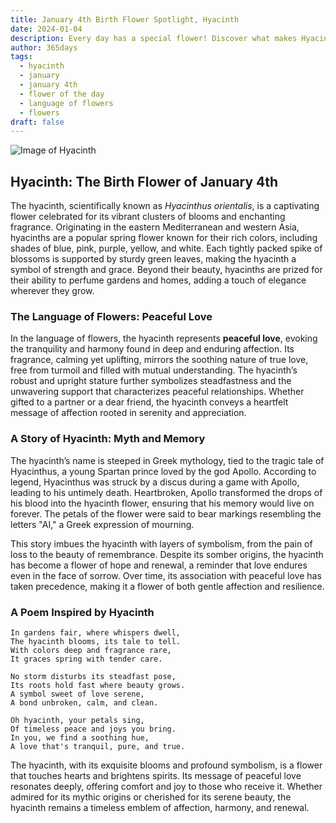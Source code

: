 ```yaml
---
title: January 4th Birth Flower Spotlight, Hyacinth
date: 2024-01-04
description: Every day has a special flower! Discover what makes Hyacinth unique as today’s birth flower and its symbolic meaning.
author: 365days
tags:
  - hyacinth
  - january
  - january 4th
  - flower of the day
  - language of flowers
  - flowers
draft: false
---
```


![Image of Hyacinth](https://cdn.pixabay.com/photo/2016/03/24/22/09/hyacinthus-orientalis-1277753_640.jpg#center)


## Hyacinth: The Birth Flower of January 4th

The hyacinth, scientifically known as _Hyacinthus orientalis_, is a captivating flower celebrated for its vibrant clusters of blooms and enchanting fragrance. Originating in the eastern Mediterranean and western Asia, hyacinths are a popular spring flower known for their rich colors, including shades of blue, pink, purple, yellow, and white. Each tightly packed spike of blossoms is supported by sturdy green leaves, making the hyacinth a symbol of strength and grace. Beyond their beauty, hyacinths are prized for their ability to perfume gardens and homes, adding a touch of elegance wherever they grow.

### The Language of Flowers: Peaceful Love

In the language of flowers, the hyacinth represents **peaceful love**, evoking the tranquility and harmony found in deep and enduring affection. Its fragrance, calming yet uplifting, mirrors the soothing nature of true love, free from turmoil and filled with mutual understanding. The hyacinth’s robust and upright stature further symbolizes steadfastness and the unwavering support that characterizes peaceful relationships. Whether gifted to a partner or a dear friend, the hyacinth conveys a heartfelt message of affection rooted in serenity and appreciation.

### A Story of Hyacinth: Myth and Memory

The hyacinth’s name is steeped in Greek mythology, tied to the tragic tale of Hyacinthus, a young Spartan prince loved by the god Apollo. According to legend, Hyacinthus was struck by a discus during a game with Apollo, leading to his untimely death. Heartbroken, Apollo transformed the drops of his blood into the hyacinth flower, ensuring that his memory would live on forever. The petals of the flower were said to bear markings resembling the letters "AI," a Greek expression of mourning.

This story imbues the hyacinth with layers of symbolism, from the pain of loss to the beauty of remembrance. Despite its somber origins, the hyacinth has become a flower of hope and renewal, a reminder that love endures even in the face of sorrow. Over time, its association with peaceful love has taken precedence, making it a flower of both gentle affection and resilience.

### A Poem Inspired by Hyacinth

```
In gardens fair, where whispers dwell,  
The hyacinth blooms, its tale to tell.  
With colors deep and fragrance rare,  
It graces spring with tender care.  

No storm disturbs its steadfast pose,  
Its roots hold fast where beauty grows.  
A symbol sweet of love serene,  
A bond unbroken, calm, and clean.  

Oh hyacinth, your petals sing,  
Of timeless peace and joys you bring.  
In you, we find a soothing hue,  
A love that's tranquil, pure, and true.  
```

The hyacinth, with its exquisite blooms and profound symbolism, is a flower that touches hearts and brightens spirits. Its message of peaceful love resonates deeply, offering comfort and joy to those who receive it. Whether admired for its mythic origins or cherished for its serene beauty, the hyacinth remains a timeless emblem of affection, harmony, and renewal.